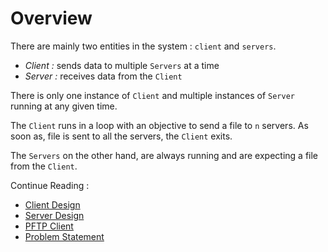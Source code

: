 # Overview

There are mainly two entities in the system : `client` and `servers`. 

- *Client :* sends data to multiple `Servers` at a time
- *Server :* receives data from the `Client`

There is only one instance of `Client` and multiple instances of `Server` running at any given time.

The `Client` runs in a loop with an objective to send a file to `n` servers. As soon as, file is sent to all the servers, the `Client` exits. 

The `Servers` on the other hand, are always running and are expecting a file from the `Client`.

Continue Reading :
- [Client Design](./Client.md)
- [Server Design](./Server.md)
- [PFTP Client](./PFTPClient.md)
- [Problem Statement](./ProblemStatement.md)




